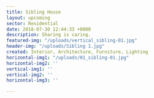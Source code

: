 ```yaml
---
title: Sibling House
layout: upcoming
sector: Residential
date: 2018-07-30 12:44:33 +0000
description: Sharing is caring.
featured-img: "/uploads/vertical_sibling-01.jpg"
header-img: "/uploads/Sibling 1.jpg"
created: Interior, Architecture, Furniture, Lighting
horizontal-img1: "/uploads/01_sibling-01.jpg"
horizontal-img2: ''
vertical-img1: ''
vertical-img2: ''
horizontal-img3: ''

---
```

